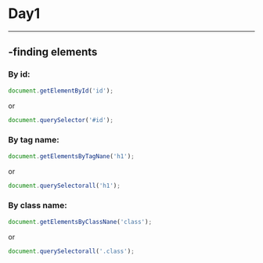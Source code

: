 <h1>Day1</h1>
<hr>
<h2>-finding elements</h2>
<h3>By id:</h3>

```javascript
document.getElementById('id');
```
or
```javascript
document.querySelector('#id');
```

<h3>By tag name:</h3>

```javascript
document.getElementsByTagNane('h1'); 
```
or 
```javascript
document.querySelectorall('h1');
```

<h3>By class name:</h3>

```javascript
document.getElementsByClassNane('class'); 
```
or 
```javascript
document.querySelectorall('.class');
```
